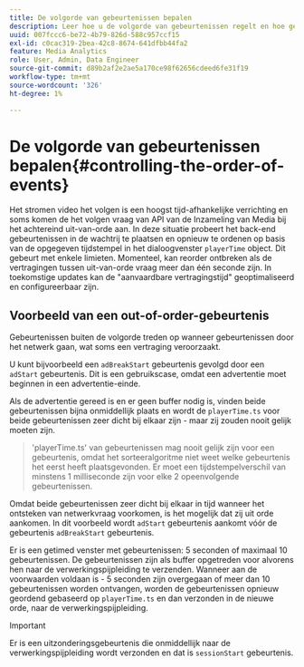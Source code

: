 ```yaml
---
title: De volgorde van gebeurtenissen bepalen
description: Leer hoe u de volgorde van gebeurtenissen regelt en hoe gebeurtenissen in sommige gevallen opnieuw worden geordend op basis van de opgegeven tijdstempel in het PlayerTime-object.
uuid: 007fccc6-be72-4b79-826d-588c957ccf15
exl-id: c0cac319-2bea-42c8-8674-641dfbb44fa2
feature: Media Analytics
role: User, Admin, Data Engineer
source-git-commit: d89b2af2e2ae5a170ce98f62656cdeed6fe31f19
workflow-type: tm+mt
source-wordcount: '326'
ht-degree: 1%

---
```


# De volgorde van gebeurtenissen bepalen{#controlling-the-order-of-events}

Het stromen video het volgen is een hoogst tijd-afhankelijke verrichting en soms komen de het volgen vraag van API van de Inzameling van Media bij het achtereind uit-van-orde aan. In deze situatie probeert het back-end gebeurtenissen in de wachtrij te plaatsen en opnieuw te ordenen op basis van de opgegeven tijdstempel in het dialoogvenster `playerTime` object.  Dit gebeurt met enkele limieten. Momenteel, kan reorder ontbreken als de vertragingen tussen uit-van-orde vraag meer dan één seconde zijn. In toekomstige updates kan de &quot;aanvaardbare vertragingstijd&quot; geoptimaliseerd en configureerbaar zijn.

## Voorbeeld van een out-of-order-gebeurtenis

Gebeurtenissen buiten de volgorde treden op wanneer gebeurtenissen door het netwerk gaan, wat soms een vertraging veroorzaakt.

U kunt bijvoorbeeld een `adBreakStart` gebeurtenis gevolgd door een `adStart` gebeurtenis. Dit is een gebruikscase, omdat een advertentie moet beginnen in een advertentie-einde.

Als de advertentie gereed is en er geen buffer nodig is, vinden beide gebeurtenissen bijna onmiddellijk plaats en wordt de `playerTime.ts` voor beide gebeurtenissen zeer dicht bij elkaar zijn - maar zij zouden nooit gelijk moeten zijn.

> &#39;playerTime.ts&#39; van gebeurtenissen mag nooit gelijk zijn voor een gebeurtenis, omdat het sorteeralgoritme niet weet welke gebeurtenis het eerst heeft plaatsgevonden. Er moet een tijdstempelverschil van minstens 1 milliseconde zijn voor elke 2 opeenvolgende gebeurtenissen.

Omdat beide gebeurtenissen zeer dicht bij elkaar in tijd wanneer het ontsteken van netwerkvraag voorkomen, is het mogelijk dat zij uit orde aankomen. In dit voorbeeld wordt `adStart` gebeurtenis aankomt vóór de gebeurtenis `adBreakStart` gebeurtenis.


Er is een getimed venster met gebeurtenissen: 5 seconden of maximaal 10 gebeurtenissen. De gebeurtenissen zijn als buffer opgetreden voor alvorens hen naar de verwerkingspijpleiding te verzenden. Wanneer aan de voorwaarden voldaan is - 5 seconden zijn overgegaan of meer dan 10 gebeurtenissen worden ontvangen, worden de gebeurtenissen opnieuw geordend gebaseerd op `playerTime.ts` en dan verzonden in de nieuwe orde, naar de verwerkingspijpleiding.

>[!IMPORTANT]
>
>Er is een uitzonderingsgebeurtenis die onmiddellijk naar de verwerkingspijpleiding wordt verzonden en dat is `sessionStart` gebeurtenis.
